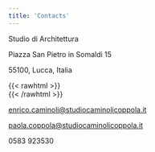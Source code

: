 ```yaml
---
title: 'Contacts'
---
```

Studio di Architettura

Piazza San Pietro in Somaldi 15 

55100, Lucca, Italia 

{{< rawhtml >}}
    <br>
    <a href="javascript:location='mailto:\u0073\u0074\u0075\u0064\u0069\u006f\u0040\u0073\u0074\u0075\u0064\u0069\u006f\u0063\u0061\u006d\u0069\u006e\u006f\u006c\u0069\u0063\u006f\u0070\u0070\u006f\u006c\u0061\u002e\u0069\u0074';void 0">
    <script type="text/javascript">document.write('\u0073\u0074\u0075\u0064\u0069\u006f\u0040\u0073\u0074\u0075\u0064\u0069\u006f\u0063\u0061\u006d\u0069\u006e\u006f\u006c\u0069\u0063\u006f\u0070\u0070\u006f\u006c\u0061\u002e\u0069\u0074')</script>
    </a>
{{< /rawhtml >}}

enrico.caminoli@studiocaminolicoppola.it

paola.coppola@studiocaminolicoppola.it

0583 923530